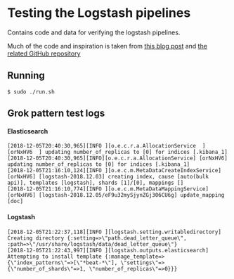 # Testing the Logstash pipelines

Contains code and data for verifying the logstash pipelines.

Much of the code and inspiration is taken from [this blog post](https://blog.codecentric.de/en/2016/06/automatic-testing-logstash-configuration/) and [the related GitHub repository](https://github.com/rfalke/testing-logstash-configuration)


## Running

```shell
$ sudo ./run.sh
```


## Grok pattern test logs

#### Elasticsearch

```
[2018-12-05T20:40:30,965][INFO ][o.e.c.r.a.AllocationService  ] [orNxHV6  ] updating number_of_replicas to [0] for indices [.kibana_1]
[2018-12-05T20:40:30,965][INFO][o.e.c.r.a.AllocationService] [orNxHV6] updating number_of_replicas to [0] for indices [.kibana_1]
[2018-12-05T21:16:10,124][INFO ][o.e.c.m.MetaDataCreateIndexService] [orNxHV6] [logstash-2018.12.03] creating index, cause [auto(bulk api)], templates [logstash], shards [1]/[0], mappings []
[2018-12-05T21:16:10,774][INFO ][o.e.c.m.MetaDataMappingService] [orNxHV6] [logstash-2018.12.05/eF9u32mySjynZGj306CU6g] update_mapping [doc]
```

#### Logstash
```
[2018-12-05T21:22:37,118][INFO ][logstash.setting.writabledirectory] Creating directory {:setting=>\"path.dead_letter_queue\", :path=>\"/usr/share/logstash/data/dead_letter_queue\"}
[2018-12-05T21:22:43,997][INFO ][logstash.outputs.elasticsearch] Attempting to install template {:manage_template=>{\"index_patterns\"=>[\"*beat-*\"], \"settings\"=>{\"number_of_shards\"=>1, \"number_of_replicas\"=>0}}}
```
